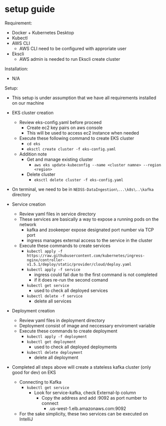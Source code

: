 # setup guide
Requirement:
- Docker + Kubernetes Desktop
- Kubectl
- AWS CLI
    - AWS CLI need to be configured with approriate user
- Ekscli
    - AWS admin is needed to run Ekscli create cluster

Installation:
- N/A

Setup:
- This setup is under assumption that we have all requirements installed on our machine
- EKS cluster creation
    - Review eks-config.yaml before proceed  
        - Create ec2 key pairs on aws console
        - This will be used to access ec2 instance when needed
    - Execute these following command to create EKS cluster
        - ```cd eks```
        - ```eksctl create cluster -f eks-config.yaml```
    - Addition note
        - Get and manage existing cluster
            - ```aws eks update-kubeconfig --name <cluster namne> --region <region> ```
        - Delete cluster
            - ```eksctl delete cluster -f eks-config.yaml```


- On terminal, we need to be in ```NEDSS-DataIngestion\...\k8s\..\kafka``` directory
- Service creation
    - Review yaml files in service directory
    - These services are basically a way to expose a running pods on the network
        - kafka and zookeeper expose designated port number via TCP port
        - ingress manages external access to the service in the cluster
    - Execute these commands to create services
        - ```kubectl apply -f https://raw.githubusercontent.com/kubernetes/ingress-nginx/controller-v1.5.1/deploy/static/provider/cloud/deploy.yaml```
        - ```kubectl apply -f service```
            - ingress could fail due to the first command is not completed
            - if it does re-run the second comand
        - ```kubectl get service```
            - used to check all deployed services 
        - ```kubectl delete -f service```
            - delete all services 
- Deployment creation
    - Review yaml files in  deployment directory
    - Deployment consist of image and neccessary enviroment variable
    - Execute these commands to create deployment
        - ```kubectl apply -f deployment```
        - ```kubectl get deployment```
            - used to check all deployed deployments
        - ```kubectl delete deployment```
            - delete all deployment 
- Completed all steps above will create a stateless kafka cluster (only good for dev) on EKS
    - Connecting to Kafka
        - ```kubectl get service``` 
            - Look for service-kafka, check External-Ip column
                - Copy the address and add :9092 as port number to connect
                    - <aws-address>.us-west-1.elb.amazonaws.com:9092
    - For the sake simplicity, these two services can be executed on IntelliJ 